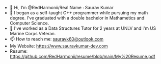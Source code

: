 - 👋 Hi, I’m @RedHarmonii/Real Name : Saurav Kumar
- 👀 I began as a self-taught C++ programmer while pursuing my math degree. I've graduated with a
  double bachelor in Mathametics and Computer Science.
- 🌱 I've worked as a Data Structures Tutor for 2 years at UNLV and I'm US Marine Corps Veteran.
- 📫 How to reach me: sauravk60@outlook.com
- My Website: https://www.sauravkumar-dev.com
- Resume: https://github.com/RedHarmonii/resume/blob/main/My%20Resume.pdf
<!---
RedHarmonii/RedHarmonii is a ✨ special ✨ repository because its `README.md` (this file) appears on your GitHub profile.
You can click the Preview link to take a look at your changes.
--->
